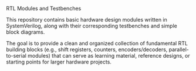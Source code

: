 RTL Modules and Testbenches


This repository contains basic hardware design modules written in SystemVerilog, along with their corresponding testbenches and simple block diagrams.

The goal is to provide a clean and organized collection of fundamental RTL building blocks (e.g., shift registers, counters, encoders/decoders, parallel-to-serial modules) that can serve as learning material, reference designs, or starting points for larger hardware projects.

